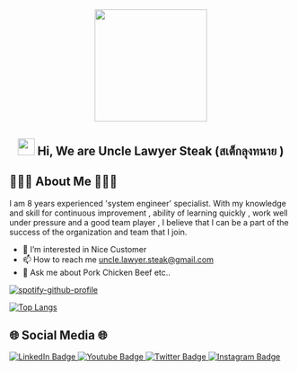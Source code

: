 ## <p align="center"><img src="https://user-images.githubusercontent.com/121537981/209770042-75c763a4-8798-4122-aaa5-08980171c6c8.png" width=200 /></p>



## <p align="center"><img src="https://raw.githubusercontent.com/MartinHeinz/MartinHeinz/master/wave.gif" width=30 /> Hi, We are Uncle Lawyer Steak (สเต็กลุงทนาย )</p>

## 💁🏻‍♀️ About Me 💁🏻‍♀️
I am 8 years experienced 'system engineer' specialist. With my knowledge and skill for continuous improvement , ability of learning quickly , work well under pressure and a good team player , I believe that I can be a part of the success of the organization and team that I join. 


- 👀 I’m interested in Nice Customer
- 📫 How to reach me uncle.lawyer.steak@gmail.com
- 💬 Ask me about Pork Chicken Beef etc..



[![spotify-github-profile](https://spotify-github-profile.vercel.app/api/view?uid=oerj8c7l8jz5bcppkuy2xw7kz&cover_image=true&theme=novatorem&bar_color=53b14f&bar_color_cover=false)](https://github.com/kittinan/spotify-github-profile)

[![Top Langs](https://github-readme-stats.vercel.app/api/top-langs/?username=UncleLawyerSteak&layout=compact)](https://github.com/anuraghazra/github-readme-stats)

## 🌐 Social Media 🌐
<div id="badges">
  <a href="https://www.linkedin.com/in/warunthorn-jansung-6603b5239/">
    <img src="https://img.shields.io/badge/LinkedIn-blue?style=for-the-badge&logo=linkedin&logoColor=white" alt="LinkedIn Badge"/>
  </a>
  <a href="">
    <img src="https://img.shields.io/badge/YouTube-red?style=for-the-badge&logo=youtube&logoColor=white" alt="Youtube Badge"/>
  </a>
  <a href="">
    <img src="https://img.shields.io/badge/Twitter-blue?style=for-the-badge&logo=twitter&logoColor=white" alt="Twitter Badge"/>
  </a>
  <a href="https://www.instagram.com/uncle.lawyer.steak?hl=en" target="_blank">
    <img src="https://img.shields.io/badge/Instagram-red?style=for-the-badge&logo=instagram&logoColor=white" alt="Instagram Badge"/>
  </a>
</div>

<!---
UncleLawyerSteak/UncleLawyerSteak is a ✨ special ✨ repository because its `README.md` (this file) appears on your GitHub profile.
You can click the Preview link to take a look at your changes.
--->
